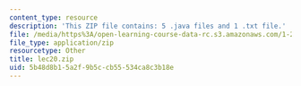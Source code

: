 ```yaml
---
content_type: resource
description: 'This ZIP file contains: 5 .java files and 1 .txt file.'
file: /media/https%3A/open-learning-course-data-rc.s3.amazonaws.com/1-204-computer-algorithms-in-systems-engineering-spring-2010/5b48d8b15a2f9b5ccb55534ca8c3b18e_lec20.zip
file_type: application/zip
resourcetype: Other
title: lec20.zip
uid: 5b48d8b1-5a2f-9b5c-cb55-534ca8c3b18e
---
```

